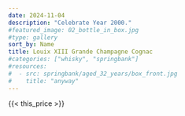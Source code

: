 ```yaml
---
date: 2024-11-04
description: "Celebrate Year 2000."
#featured_image: 02_bottle_in_box.jpg
#type: gallery
sort_by: Name
title: Louix XIII Grande Champagne Cognac
#categories: ["whisky", "springbank"]
#resources:
#  - src: springbank/aged_32_years/box_front.jpg
#    title: "anyway"
---
```

{{< this_price >}}
